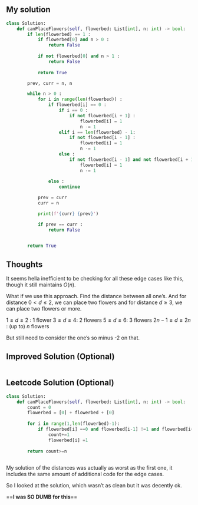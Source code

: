 ## My solution
```python
class Solution:
    def canPlaceFlowers(self, flowerbed: List[int], n: int) -> bool:
        if len(flowerbed) == 1 : 
            if flowerbed[0] and n > 0 :
                return False
            
            if not flowerbed[0] and n > 1 :
                return False
        
            return True

        prev, curr = n, n

        while n > 0 :
            for i in range(len(flowerbed)) :
                if flowerbed[i] == 0 :
                    if i == 0 :
                        if not flowerbed[i + 1] :
                            flowerbed[i] = 1
                            n -= 1
                    elif i == len(flowerbed) - 1:
                        if not flowerbed[i - 1] :
                            flowerbed[i] = 1
                            n -= 1
                    else :
                        if not flowerbed[i - 1] and not flowerbed[i + 1] : 
                            flowerbed[i] = 1
                            n -= 1
                
                else :
                    continue

            prev = curr
            curr = n

            print(f'{curr} {prev}')

            if prev == curr :
                return False
            

        return True
```

## Thoughts
It seems hella inefficient to be checking for all these edge cases like this, though it still maintains $O(n)$. 

What if we use this approach. Find the distance between all one’s. And for distance $0 <d \le 2$, we can place two flowers and for distance $d \ge 3$, we can place two flowers or more. 

$1 \le d \le 2$ : 1 flower
$3 \le d \le 4$: 2 flowers
$5 \le d \le 6$: 3 flowers
$2n -1  \le d \le 2n$ : (up to) $n$ flowers 

But still need to consider the one’s so minus -2 on that.

## Improved Solution (Optional)
```python

```

## Leetcode Solution (Optional)
```python
class Solution:
    def canPlaceFlowers(self, flowerbed: List[int], n: int) -> bool:
        count = 0 
        flowerbed = [0] + flowerbed + [0]
        
        for i in range(1,len(flowerbed)-1):
            if flowerbed[i] ==0 and flowerbed[i-1] !=1 and flowerbed[i+1] !=1:
                count+=1
                flowerbed[i] =1
                
        return count>=n
            
```

My solution of the distances was actually as worst as the first one, it includes the same amount of additional code for the edge cases. 

So I looked at the solution, which wasn’t as clean but it was decently ok.

==**I was SO DUMB for this**==
